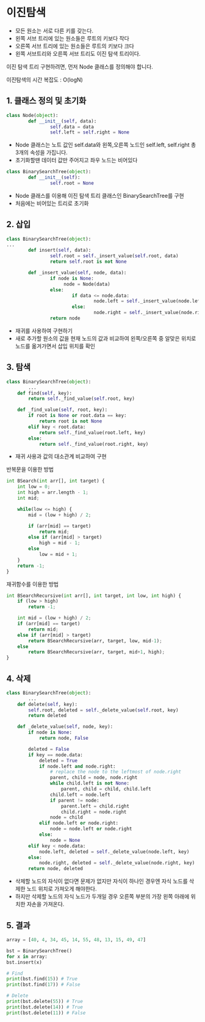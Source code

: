 # 이진탐색

- 모든 원소는 서로 다른 키를 갖는다.
- 왼쪽 서브 트리에 있는 원소들은 루트의 키보다 작다
- 오른쪽 서브 트리에 있는 원소들은 루트의 키보다 크다
- 왼쪽 서브트리와 오른쪽 서브 트리도 이진 탐색 트리이다.

이진 탐색 트리 구현하려면, 먼저 Node 클래스를 정의해야 합니다.

이진탐색의 시간 복잡도 : O(logN)

## 1. 클래스 정의 및 초기화

```python
class Node(object):
		def __init__(self, data):
				self.data = data
				self.left = self.right = None
```

- Node 클래스는 노트 값인 self.data와 왼쪽,오른쪽 노드인 self.left, self.right 총 3개의 속성을 가집니다.
- 초기화할땐 데이터 값만 주어지고 좌우 노드는 비어있다

```python
class BinarySearchTree(object):
		def __init__(self):
				self.root = None
```

- Node 클래스를 이용해 이진 탐색 트리 클래스인 BinarySearchTree를 구현
- 처음에는 비어있는 트리로 초기화

## 2. 삽입

```python
class BinarySearchTree(object):
...
		def insert(self, data):
				self.root = self._insert_value(self.root, data)
				return self.root is not None

		def _insert_value(self, node, data):
				if node is None:
					 node = Node(data)
				else:
						if data <= node.data:
								node.left = self._insert_value(node.left, data)
						else:
								node.right = self._insert_value(node.right, data)
				return node

```

- 재귀를 사용하여 구현하기
- 새로 추가할 원소의 값을 현재 노드의 값과 비교하여 왼쪽/오른쪽 중 알맞은 위치로 노드를 옮겨가면서 삽입 위치를 확인

## 3. 탐색

```python
class BinarySearchTree(object):
		...
    def find(self, key):
        return self._find_value(self.root, key)

    def _find_value(self, root, key):
        if root is None or root.data == key:
            return root is not None
        elif key < root.data:
            return self._find_value(root.left, key)
        else:
            return self._find_value(root.right, key)
```

- 재귀 사용과 값의 대소관계 비교하여 구현

반복문을 이용한 방법

```python
int BSearch(int arr[], int target) {
    int low = 0;
    int high = arr.length - 1;
    int mid;

    while(low <= high) {
        mid = (low + high) / 2;

        if (arr[mid] == target)
            return mid;
        else if (arr[mid] > target)
            high = mid - 1;
        else
            low = mid + 1;
    }
    return -1;
}
```

재귀함수를 이용한 방법

```python
int BSearchRecursive(int arr[], int target, int low, int high) {
    if (low > high)
        return -1;

    int mid = (low + high) / 2;
    if (arr[mid] == target)
        return mid;
    else if (arr[mid] > target)
        return BSearchRecursive(arr, target, low, mid-1);
    else
        return BSearchRecursive(arr, target, mid+1, high);
}
```

## 4. 삭제

```python
class BinarySearchTree(object):
		...
    def delete(self, key):
        self.root, deleted = self._delete_value(self.root, key)
        return deleted

    def _delete_value(self, node, key):
        if node is None:
            return node, False

        deleted = False
        if key == node.data:
            deleted = True
            if node.left and node.right:
                # replace the node to the leftmost of node.right
                parent, child = node, node.right
                while child.left is not None:
                    parent, child = child, child.left
                child.left = node.left
                if parent != node:
                    parent.left = child.right
                    child.right = node.right
                node = child
            elif node.left or node.right:
                node = node.left or node.right
            else:
                node = None
        elif key < node.data:
            node.left, deleted = self._delete_value(node.left, key)
        else:
            node.right, deleted = self._delete_value(node.right, key)
        return node, deleted
```

- 삭제할 노드의 자식이 없다면 문제가 없지만 자식이 하나인 경우엔 자식 노드를 삭제한 노드 위치로 가져오게 해야한다.
- 하지만 삭제할 노드의 자식 노드가 두개일 경우 오른쪽 부분의 가장 왼쪽 아래에 위치한 자손을 가져온다.

## 5. 결과

```python
array = [40, 4, 34, 45, 14, 55, 48, 13, 15, 49, 47]

bst = BinarySearchTree()
for x in array:
bst.insert(x)

# Find
print(bst.find(15)) # True
print(bst.find(17)) # False

# Delete
print(bst.delete(55)) # True
print(bst.delete(14)) # True
print(bst.delete(11)) # False
```